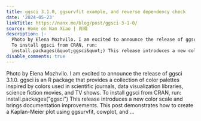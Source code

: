 ```yaml
---
title: ggsci 3.1.0, ggsurvfit example, and reverse dependency check
date: '2024-05-23'
linkTitle: https://nanx.me/blog/post/ggsci-3-1-0/
source: Home on Nan Xiao | 肖楠
description: |-
  Photo by Elena Mozhvilo. I am excited to announce the release of ggsci 3.1.0. ggsci is an R package that provides a collection of color palettes inspired by colors used in scientific journals, data visualization libraries, science fiction movies, and TV shows.
  To install ggsci from CRAN, run:
  install.packages(&quot;ggsci&quot;) This release introduces a new color scale and brings documentation improvements. This post demonstrates how to create a Kaplan-Meier plot using ggsurvfit, cowplot, and ...
disable_comments: true
---
```

Photo by Elena Mozhvilo. I am excited to announce the release of ggsci 3.1.0. ggsci is an R package that provides a collection of color palettes inspired by colors used in scientific journals, data visualization libraries, science fiction movies, and TV shows.
To install ggsci from CRAN, run:
install.packages(&quot;ggsci&quot;) This release introduces a new color scale and brings documentation improvements. This post demonstrates how to create a Kaplan-Meier plot using ggsurvfit, cowplot, and ...